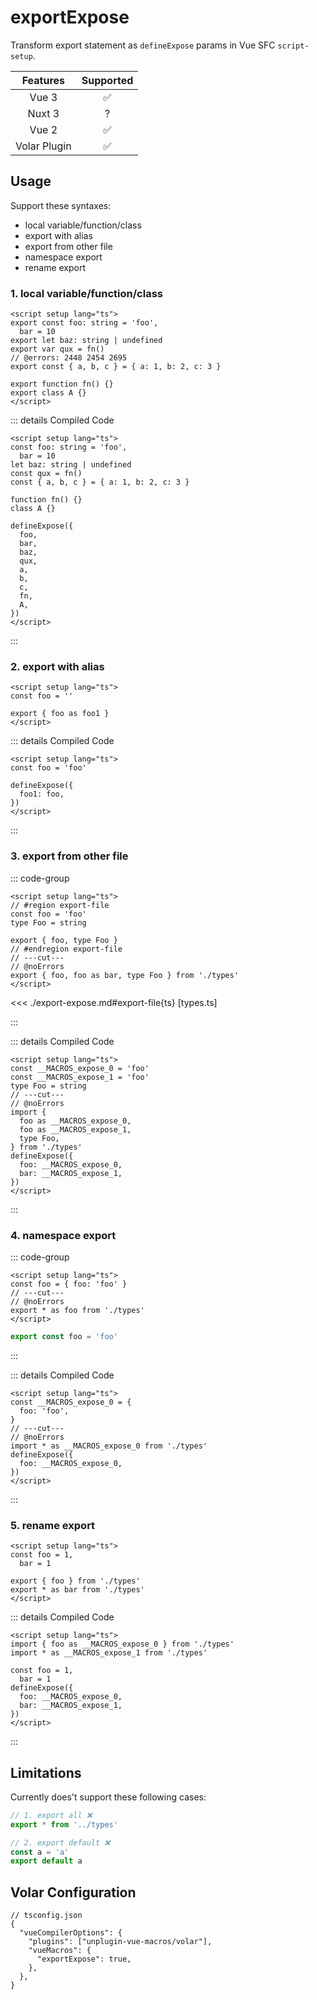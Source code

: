 # exportExpose <PackageVersion name="@vue-macros/export-expose" />

<StabilityLevel level="experimental" />

Transform export statement as `defineExpose` params in Vue SFC `script-setup`.

|   Features   |     Supported      |
| :----------: | :----------------: |
|    Vue 3     | :white_check_mark: |
|    Nuxt 3    |         ?          |
|    Vue 2     | :white_check_mark: |
| Volar Plugin | :white_check_mark: |

## Usage

Support these syntaxes:

- local variable/function/class
- export with alias
- export from other file
- namespace export
- rename export

### 1. local variable/function/class

```vue twoslash
<script setup lang="ts">
export const foo: string = 'foo',
  bar = 10
export let baz: string | undefined
export var qux = fn()
// @errors: 2448 2454 2695
export const { a, b, c } = { a: 1, b: 2, c: 3 }

export function fn() {}
export class A {}
</script>
```

::: details Compiled Code

```vue twoslash
<script setup lang="ts">
const foo: string = 'foo',
  bar = 10
let baz: string | undefined
const qux = fn()
const { a, b, c } = { a: 1, b: 2, c: 3 }

function fn() {}
class A {}

defineExpose({
  foo,
  bar,
  baz,
  qux,
  a,
  b,
  c,
  fn,
  A,
})
</script>
```

:::

### 2. export with alias

```vue twoslash
<script setup lang="ts">
const foo = ''

export { foo as foo1 }
</script>
```

::: details Compiled Code

```vue twoslash
<script setup lang="ts">
const foo = 'foo'

defineExpose({
  foo1: foo,
})
</script>
```

:::

### 3. export from other file

::: code-group

```vue [App.vue] twoslash
<script setup lang="ts">
// #region export-file
const foo = 'foo'
type Foo = string

export { foo, type Foo }
// #endregion export-file
// ---cut---
// @noErrors
export { foo, foo as bar, type Foo } from './types'
</script>
```

<<< ./export-expose.md#export-file{ts} [types.ts]

:::

::: details Compiled Code

```vue twoslash
<script setup lang="ts">
const __MACROS_expose_0 = 'foo'
const __MACROS_expose_1 = 'foo'
type Foo = string
// ---cut---
// @noErrors
import {
  foo as __MACROS_expose_0,
  foo as __MACROS_expose_1,
  type Foo,
} from './types'
defineExpose({
  foo: __MACROS_expose_0,
  bar: __MACROS_expose_1,
})
</script>
```

:::

### 4. namespace export

::: code-group

```vue [App.vue] twoslash
<script setup lang="ts">
const foo = { foo: 'foo' }
// ---cut---
// @noErrors
export * as foo from './types'
</script>
```

```ts [types.ts]
export const foo = 'foo'
```

:::

::: details Compiled Code

```vue twoslash
<script setup lang="ts">
const __MACROS_expose_0 = {
  foo: 'foo',
}
// ---cut---
// @noErrors
import * as __MACROS_expose_0 from './types'
defineExpose({
  foo: __MACROS_expose_0,
})
</script>
```

:::

### 5. rename export

```vue
<script setup lang="ts">
const foo = 1,
  bar = 1

export { foo } from './types'
export * as bar from './types'
</script>
```

::: details Compiled Code

```vue
<script setup lang="ts">
import { foo as __MACROS_expose_0 } from './types'
import * as __MACROS_expose_1 from './types'

const foo = 1,
  bar = 1
defineExpose({
  foo: __MACROS_expose_0,
  bar: __MACROS_expose_1,
})
</script>
```

:::

## Limitations

Currently does't support these following cases:

```ts
// 1. export all ❌
export * from '../types'

// 2. export default ❌
const a = 'a'
export default a
```

## Volar Configuration

```jsonc {4,6}
// tsconfig.json
{
  "vueCompilerOptions": {
    "plugins": ["unplugin-vue-macros/volar"],
    "vueMacros": {
      "exportExpose": true,
    },
  },
}
```
